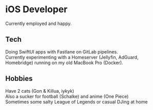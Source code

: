 # iOS Developer
Currently employed and happy.

## Tech
Doing SwiftUI apps with Fastlane on GitLab pipelines.   
Currently experimenting with a Homeserver (Jellyfin, AdGuard, Homebridge) running on my old MacBook Pro (Docker).   

## Hobbies
Have 2 cats (Gon & Killua, iykyk)   
Also a sucker for football (Schalke) and anime (One Piece)   
Sometimes some salty League of Legends or casual DJing at home   

